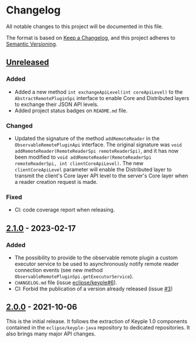 # Changelog
All notable changes to this project will be documented in this file.

The format is based on [Keep a Changelog](https://keepachangelog.com/en/1.0.0/),
and this project adheres to [Semantic Versioning](https://semver.org/spec/v2.0.0.html).

## [Unreleased]
### Added
- Added a new method `int exchangeApiLevel(int coreApiLevel)` to the `AbstractRemotePluginSpi` interface to enable Core 
  and Distributed layers to exchange their JSON API levels.
- Added project status badges on `README.md` file.
### Changed
- Updated the signature of the method `addRemoteReader` in the `ObservableRemotePluginApi` interface.
  The original signature was `void addRemoteReader(RemoteReaderSpi remoteReaderSpi)`, 
  and it has now been modified to `void addRemoteReader(RemoteReaderSpi remoteReaderSpi, int clientCoreApiLevel)`.
  The new `clientCoreApiLevel` parameter will enable the Distributed layer to transmit the client's Core layer API level
  to the server's Core layer when a reader creation request is made.
### Fixed
- CI: code coverage report when releasing.

## [2.1.0] - 2023-02-17
### Added
- The possibility to provide to the observable remote plugin a custom executor service to be used to asynchronously 
  notify remote reader connection events (see new method `ObservableRemotePluginSpi.getExecutorService`).
- `CHANGELOG.md` file (issue [eclipse/keyple#6]).
- CI: Forbid the publication of a version already released (issue [#3])

## [2.0.0] - 2021-10-06
This is the initial release.
It follows the extraction of Keyple 1.0 components contained in the `eclipse/keyple-java` repository to dedicated
repositories.
It also brings many major API changes.

[unreleased]: https://github.com/eclipse/keyple-distributed-remote-java-api/compare/2.1.0...HEAD
[2.1.0]: https://github.com/eclipse/keyple-distributed-remote-java-api/compare/2.0.0...2.1.0
[2.0.0]: https://github.com/eclipse/keyple-distributed-remote-java-api/releases/tag/2.0.0

[#3]: https://github.com/eclipse/keyple-distributed-remote-java-api/issues/3

[eclipse/keyple#6]: https://github.com/eclipse/keyple/issues/6